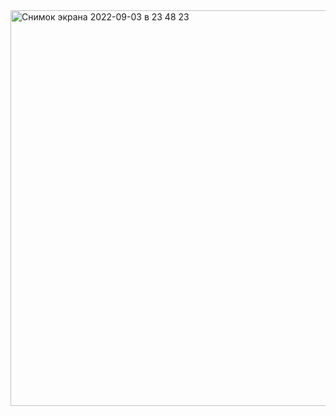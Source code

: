 <img width="633" alt="Снимок экрана 2022-09-03 в 23 48 23" src="https://user-images.githubusercontent.com/82532230/188287279-ca09d28e-17f6-4fb4-800e-09799e69c464.png">
